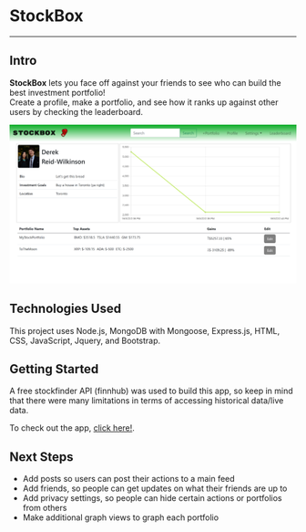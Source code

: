 # StockBox
---
## Intro

**StockBox**  lets you face off against your friends to see who can build the best investment portfolio!
<br>
Create a profile, make a portfolio, and see how it ranks up against other users by checking the leaderboard.
<br>
<div id='imgBox'>
    <img class='screenshot' src="./public/images/DemoStockbox.png"/>
</div>

## Technologies Used
This project uses Node.js, MongoDB with Mongoose, Express.js, HTML, CSS, JavaScript, Jquery, and Bootstrap. 

## Getting Started
A free stockfinder API (finnhub) was used to build this app, so keep in mind that there were many limitations in terms of accessing historical data/live data.
  
To check out the app, [click here!](https://stockbox1.herokuapp.com/).

## Next Steps
- Add posts so users can post their actions to a main feed
- Add friends, so people can get updates on what their friends are up to
- Add privacy settings, so people can hide certain actions or portfolios from others
- Make additional graph views to graph each portfolio